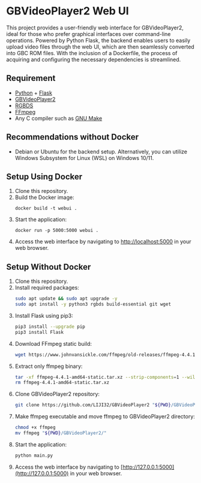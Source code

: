 # GBVideoPlayer2 Web UI
This project provides a user-friendly web interface for GBVideoPlayer2, ideal for those who prefer graphical interfaces over command-line operations. Powered by Python Flask, the backend enables users to easily upload video files through the web UI, which are then seamlessly converted into GBC ROM files. With the inclusion of a Dockerfile, the process of acquiring and configuring the necessary dependencies is streamlined.

## Requirement
- [Python](https://www.python.org/) + [Flask](https://flask.palletsprojects.com/en/3.0.x/)
- [GBVideoPlayer2](https://github.com/LIJI32/GBVideoPlayer2)
- [RGBDS](https://github.com/gbdev/rgbds)
- [FFmpeg](https://ffmpeg.org/)
- Any C compiler such as [GNU Make](https://www.gnu.org/software/make/)

## Recommendations without Docker
- Debian or Ubuntu for the backend setup. Alternatively, you can utilize Windows Subsystem for Linux (WSL) on Windows 10/11.

## Setup Using Docker
1. Clone this repository.
2. Build the Docker image:
    ```
    docker build -t webui .
    ```
3. Start the application:
    ```
    docker run -p 5000:5000 webui .
    ```
4. Access the web interface by navigating to [http://localhost:5000](http://localhost:5000) in your web browser.

## Setup Without Docker
1. Clone this repository.
2. Install required packages:
    ```bash
    sudo apt update && sudo apt upgrade -y
    sudo apt install -y python3 rgbds build-essential git wget
    ```
3. Install Flask using pip3:
    ```bash
    pip3 install --upgrade pip
    pip3 install Flask
    ```
4. Download FFmpeg static build:
    ```bash
    wget https://www.johnvansickle.com/ffmpeg/old-releases/ffmpeg-4.4.1-amd64-static.tar.xz
    ```
5. Extract only ffmpeg binary:
    ```bash
    tar -xf ffmpeg-4.4.1-amd64-static.tar.xz --strip-components=1 --wildcards '*/ffmpeg'
    rm ffmpeg-4.4.1-amd64-static.tar.xz
    ```
6. Clone GBVideoPlayer2 repository:
    ```bash
    git clone https://github.com/LIJI32/GBVideoPlayer2 "${PWD}/GBVideoPlayer2"
    ```
7. Make ffmpeg executable and move ffmpeg to GBVideoPlayer2 directory:
    ```bash
    chmod +x ffmpeg
    mv ffmpeg "${PWD}/GBVideoPlayer2/"
    ```
8. Start the application:
    ```bash
    python main.py
    ```
9. Access the web interface by navigating to [http://127.0.0.1:5000](http://127.0.0.1:5000) in your web browser.